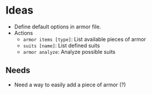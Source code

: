 # Ideas

- Define default options in armor file.
- Actions
  - `armor items [type]`: List available pieces of armor
  - `suits [name]`: List defined suits
  - `armor analyze`: Analyze possible suits

## Needs

- Need a way to easily add a piece of armor (?)

